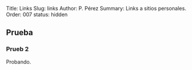 Title: Links
Slug: links
Author: P. Pérez
Summary: Links a sitios personales.
Order: 007
status: hidden

## Prueba

### Prueb 2

Probando.
